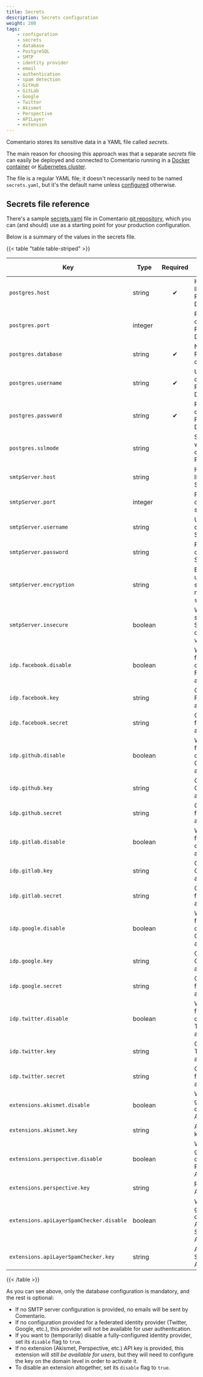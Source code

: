 ```yaml
---
title: Secrets
description: Secrets configuration
weight: 200
tags:
    - configuration
    - secrets
    - database
    - PostgreSQL
    - SMTP
    - identity provider
    - email
    - authentication
    - spam detection
    - GitHub
    - GitLab
    - Google
    - Twitter
    - Akismet
    - Perspective
    - APILayer
    - extension
---
```


Comentario stores its sensitive data in a YAML file called *secrets*.

<!--more-->

The main reason for choosing this approach was that a separate *secrets* file can easily be deployed and connected to Comentario running in a [Docker container](/installation/docker-image) or [Kubernetes cluster](/installation/helm-chart).

The file is a regular YAML file; it doesn't necessarily need to be named `secrets.yaml`, but it's the default name unless [configured](server) otherwise.

## Secrets file reference

There's a sample [secrets.yaml](https://gitlab.com/comentario/comentario/-/blob/master/k8s/secrets.yaml) file in Comentario [git repository](/about/source-code), which you can (and should) use as a starting point for your production configuration.

Below is a summary of the values in the secrets file.

{{< table "table table-striped" >}}

| Key                                      | Type    | Required | Description                                             |    Default value    |
|------------------------------------------|---------|:--------:|---------------------------------------------------------|:-------------------:|
| `postgres.host`                          | string  |    ✔     | Hostname or IP address of PostgreSQL DB                 |                     |
| `postgres.port`                          | integer |          | Port number of PostgreSQL DB                            |       `5432`        |
| `postgres.database`                      | string  |    ✔     | Name of the PostgreSQL database                         |                     |
| `postgres.username`                      | string  |    ✔     | Username to connect to PostgreSQL DB                    |                     |
| `postgres.password`                      | string  |    ✔     | Password to connect to PostgreSQL DB                    |                     |
| `postgres.sslmode`                       | string  |          | SSL mode when connecting to Postgres DB                 |      `disable`      |
| `smtpServer.host`                        | string  |          | Hostname or IP address of SMTP server                   |                     |
| `smtpServer.port`                        | integer |          | Port number of SMTP server                              |                     |
| `smtpServer.username`                    | string  |          | Username to connect to SMTP server                      |                     |
| `smtpServer.password`                    | string  |          | Password to connect to SMTP server                      |                     |
| `smtpServer.encryption`                  | string  |          | Encryption used for sending mails: `none`, `ssl`, `tls` | Derived from `port` |
| `smtpServer.insecure`                    | boolean |          | Whether to skip server's SSL certificate verification   |       `false`       |
| `idp.facebook.disable`                   | boolean |          | Whether to forcefully disable Facebook authentication   |                     |
| `idp.facebook.key`                       | string  |          | Client ID for Facebook authentication                   |                     |
| `idp.facebook.secret`                    | string  |          | Client secret for Facebook authentication               |                     |
| `idp.github.disable`                     | boolean |          | Whether to forcefully disable GitHub authentication     |                     |
| `idp.github.key`                         | string  |          | Client ID for GitHub authentication                     |                     |
| `idp.github.secret`                      | string  |          | Client secret for GitHub authentication                 |                     |
| `idp.gitlab.disable`                     | boolean |          | Whether to forcefully disable GitLab authentication     |                     |
| `idp.gitlab.key`                         | string  |          | Client ID for GitLab authentication                     |                     |
| `idp.gitlab.secret`                      | string  |          | Client secret for GitLab authentication                 |                     |
| `idp.google.disable`                     | boolean |          | Whether to forcefully disable Google authentication     |                     |
| `idp.google.key`                         | string  |          | Client ID for Google authentication                     |                     |
| `idp.google.secret`                      | string  |          | Client secret for Google authentication                 |                     |
| `idp.twitter.disable`                    | boolean |          | Whether to forcefully disable Twitter authentication    |                     |
| `idp.twitter.key`                        | string  |          | Client ID for Twitter authentication                    |                     |
| `idp.twitter.secret`                     | string  |          | Client secret for Twitter authentication                |                     |
| `extensions.akismet.disable`             | boolean |          | Whether to globally disable Akismet API                 |                     |
| `extensions.akismet.key`                 | string  |          | Akismet API key                                         |                     |
| `extensions.perspective.disable`         | boolean |          | Whether to globally disable Perspective API             |                     |
| `extensions.perspective.key`             | string  |          | Perspective API key                                     |                     |
| `extensions.apiLayerSpamChecker.disable` | boolean |          | Whether to globally disable APILayer SpamChecker API    |                     |
| `extensions.apiLayerSpamChecker.key`     | string  |          | APILayer SpamChecker API key                            |                     |
{{< /table >}}

As you can see above, only the database configuration is mandatory, and the rest is optional:

* If no SMTP server configuration is provided, no emails will be sent by Comentario.
* If no configuration provided for a federated identity provider (Twitter, Google, etc.), this provider will not be available for user authentication.
* If you want to (temporarily) disable a fully-configured identity provider, set its `disable` flag to `true`.
* If no extension (Akismet, Perspective, etc.) API key is provided, this extension will *still be available for users*, but they will need to configure the key on the domain level in order to activate it.
* To disable an extension altogether, set its `disable` flag to `true`.
